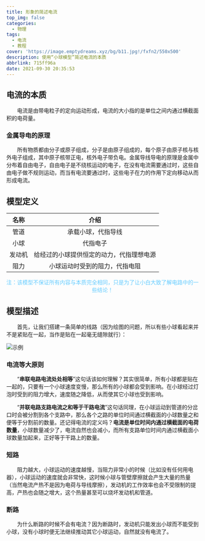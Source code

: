 ```yaml
---
title: 形象的简述电流
top_img: false
categories:
  - 物理
tags:
  - 电流
  - 教程
cover: 'https://image.emptydreams.xyz/bg/b11.jpg!/fxfn2/550x500'
description: 使用“小球模型”简述电流的本质
abbrlink: 715ff96a
date: 2021-09-30 20:35:53
---
```




## 电流的本质

&emsp;&emsp;电流是由带电粒子的定向运动形成，电流的大小指的是单位之间内通过横截面积的电荷量。

### 金属导电的原理

&emsp;&emsp;所有物质都由分子或原子组成，分子是由原子组成的，每个原子由原子核与核外电子组成，其中原子核带正电，核外电子带负电。金属导线导电的原理是金属中分布着自由电子，自由电子是不绕核运动的电子，在没有电流需要通过时，这些自由电子做不规则运动，而当有电流要通过时，这些电子在力的作用下定向移动从而形成电流。

## 模型定义

|  名称  |                   介绍                   |
| :----: | :--------------------------------------: |
|  管道  |            承载小球，代指导线            |
|  小球  |                 代指电子                 |
| 发动机 | 给经过的小球提供恒定的动力，代指理想电源 |
|  阻力  |      小球运动时受到的阻力，代指电阻      |



<div class="text" style=" text-align:center;"><font color="#66ccff">注：该模型不保证所有内容与本质完全相同，只是为了让小白大致了解电路中的一些结论！</font></div>

## 模型描述

&emsp;&emsp;首先，让我们搭建一条简单的线路（因为绘图的问题，所以有些小球看起来并不是紧贴在一起，当作是贴在一起毫无缝隙就行）：

![示例](https://image.emptydreams.xyz/current/jiandan.png!/scale/67)

### 电流等大原则

&emsp;&emsp;“**串联电路电流处处相等**”这句话该如何理解？其实很简单，所有小球都是贴在一起的，只要有一个小球速度变慢，那么所有的小球都会受到影响。在小球经过灯泡时受到的阻力增大，速度随之降低，从而使其它小球也受到影响。

&emsp;&emsp;“**并联电路支路电流之和等于干路电流**”这句话同理，在小球运动到管道的分岔口时会被分割到各个支路中，那么各个之路的单位时间通过横截面的小球数量之和便等于分割前的数量。还记得电流的定义吗？**电流是单位时间内通过横截面的电荷数量**，小球数量减少了，电流自然也会减小，而所有支路单位时间内通过横截面小球数量加起来，正好等于干路上的数量。

### 短路

&emsp;&emsp;阻力越大，小球运动的速度越慢，当阻力非常小的时候（比如没有任何用电器），小球运动的速度就会非常快，这时候小球与管壁摩擦就会产生大量的热量（当然电流产热不是因为电荷与导线摩擦），发动机的工作效率也会不受限制的提高，产热也会随之增大，这个热量甚至可以烧坏发动机和管道。

### 断路

&emsp;&emsp;为什么断路的时候不会有电流？因为断路时，发动机只能发出小球而不能受到小球，没有小球时便无法继续推动其它小球运动，自然就没有电流了。
